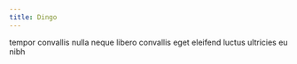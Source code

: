 ```yaml
---
title: Dingo
---
```


tempor convallis nulla neque libero convallis eget eleifend luctus ultricies eu nibh
